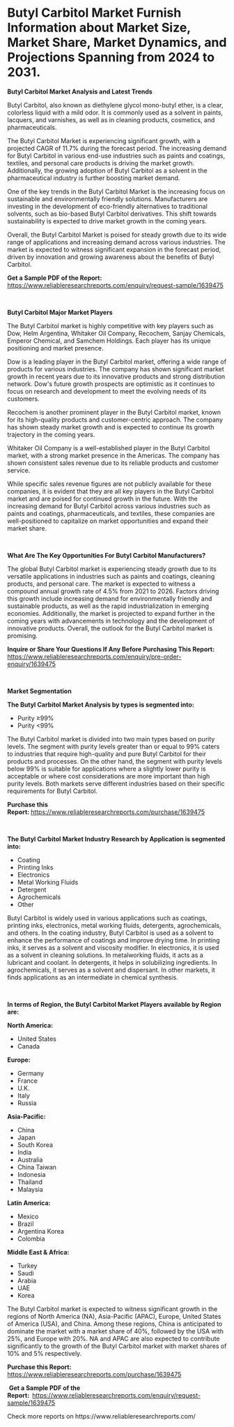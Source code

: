 <p><h1>Butyl Carbitol Market Furnish Information about Market Size, Market Share, Market Dynamics, and Projections Spanning from 2024 to 2031.</h1></p><p><strong>Butyl Carbitol Market Analysis and Latest Trends</strong></p>
<p><p>Butyl Carbitol, also known as diethylene glycol mono-butyl ether, is a clear, colorless liquid with a mild odor. It is commonly used as a solvent in paints, lacquers, and varnishes, as well as in cleaning products, cosmetics, and pharmaceuticals.</p><p>The Butyl Carbitol Market is experiencing significant growth, with a projected CAGR of 11.7% during the forecast period. The increasing demand for Butyl Carbitol in various end-use industries such as paints and coatings, textiles, and personal care products is driving the market growth. Additionally, the growing adoption of Butyl Carbitol as a solvent in the pharmaceutical industry is further boosting market demand.</p><p>One of the key trends in the Butyl Carbitol Market is the increasing focus on sustainable and environmentally friendly solutions. Manufacturers are investing in the development of eco-friendly alternatives to traditional solvents, such as bio-based Butyl Carbitol derivatives. This shift towards sustainability is expected to drive market growth in the coming years.</p><p>Overall, the Butyl Carbitol Market is poised for steady growth due to its wide range of applications and increasing demand across various industries. The market is expected to witness significant expansion in the forecast period, driven by innovation and growing awareness about the benefits of Butyl Carbitol.</p></p>
<p><strong>Get a Sample PDF of the Report:&nbsp;</strong> <a href="https://www.reliableresearchreports.com/enquiry/request-sample/1639475">https://www.reliableresearchreports.com/enquiry/request-sample/1639475</a></p>
<p>&nbsp;</p>
<p><strong>Butyl Carbitol Major Market Players</strong></p>
<p><p>The Butyl Carbitol market is highly competitive with key players such as Dow, Helm Argentina, Whitaker Oil Company, Recochem, Sanjay Chemicals, Emperor Chemical, and Samchem Holdings. Each player has its unique positioning and market presence.</p><p>Dow is a leading player in the Butyl Carbitol market, offering a wide range of products for various industries. The company has shown significant market growth in recent years due to its innovative products and strong distribution network. Dow's future growth prospects are optimistic as it continues to focus on research and development to meet the evolving needs of its customers.</p><p>Recochem is another prominent player in the Butyl Carbitol market, known for its high-quality products and customer-centric approach. The company has shown steady market growth and is expected to continue its growth trajectory in the coming years.</p><p>Whitaker Oil Company is a well-established player in the Butyl Carbitol market, with a strong market presence in the Americas. The company has shown consistent sales revenue due to its reliable products and customer service.</p><p>While specific sales revenue figures are not publicly available for these companies, it is evident that they are all key players in the Butyl Carbitol market and are poised for continued growth in the future. With the increasing demand for Butyl Carbitol across various industries such as paints and coatings, pharmaceuticals, and textiles, these companies are well-positioned to capitalize on market opportunities and expand their market share.</p></p>
<p>&nbsp;</p>
<p><strong>What Are The Key Opportunities For Butyl Carbitol Manufacturers?</strong></p>
<p><p>The global Butyl Carbitol market is experiencing steady growth due to its versatile applications in industries such as paints and coatings, cleaning products, and personal care. The market is expected to witness a compound annual growth rate of 4.5% from 2021 to 2026. Factors driving this growth include increasing demand for environmentally friendly and sustainable products, as well as the rapid industrialization in emerging economies. Additionally, the market is projected to expand further in the coming years with advancements in technology and the development of innovative products. Overall, the outlook for the Butyl Carbitol market is promising.</p></p>
<p><strong>Inquire or Share Your Questions If Any Before Purchasing This Report:</strong> <a href="https://www.reliableresearchreports.com/enquiry/pre-order-enquiry/1639475">https://www.reliableresearchreports.com/enquiry/pre-order-enquiry/1639475</a></p>
<p>&nbsp;</p>
<p><strong>Market Segmentation</strong></p>
<p><strong>The Butyl Carbitol Market Analysis by types is segmented into:</strong></p>
<p><ul><li>Purity ≥99%</li><li>Purity <99%</li></ul></p>
<p><p>The Butyl Carbitol market is divided into two main types based on purity levels. The segment with purity levels greater than or equal to 99% caters to industries that require high-quality and pure Butyl Carbitol for their products and processes. On the other hand, the segment with purity levels below 99% is suitable for applications where a slightly lower purity is acceptable or where cost considerations are more important than high purity levels. Both markets serve different industries based on their specific requirements for Butyl Carbitol.</p></p>
<p><strong>Purchase this Report:&nbsp;</strong><a href="https://www.reliableresearchreports.com/purchase/1639475">https://www.reliableresearchreports.com/purchase/1639475</a></p>
<p>&nbsp;</p>
<p><strong>The Butyl Carbitol Market Industry Research by Application is segmented into:</strong></p>
<p><ul><li>Coating</li><li>Printing Inks</li><li>Electronics</li><li>Metal Working Fluids</li><li>Detergent</li><li>Agrochemicals</li><li>Other</li></ul></p>
<p><p>Butyl Carbitol is widely used in various applications such as coatings, printing inks, electronics, metal working fluids, detergents, agrochemicals, and others. In the coating industry, Butyl Carbitol is used as a solvent to enhance the performance of coatings and improve drying time. In printing inks, it serves as a solvent and viscosity modifier. In electronics, it is used as a solvent in cleaning solutions. In metalworking fluids, it acts as a lubricant and coolant. In detergents, it helps in solubilizing ingredients. In agrochemicals, it serves as a solvent and dispersant. In other markets, it finds applications as an intermediate in chemical synthesis.</p></p>
<p>&nbsp;</p>
<p><strong>In terms of Region, the Butyl Carbitol Market Players available by Region are:</strong></p>
<p>
    <p> <strong> North America: </strong>
        <ul>
            <li>United States</li>
            <li>Canada</li>
        </ul>
        </p> 
    <p> <strong> Europe: </strong>
        <ul>
            <li>Germany</li>
            <li>France</li>
            <li>U.K.</li>
            <li>Italy</li>
            <li>Russia</li>
        </ul>
        </p> 
    <p> <strong> Asia-Pacific: </strong>
        <ul>
            <li>China</li>
            <li>Japan</li>
            <li>South Korea</li>
            <li>India</li>
            <li>Australia</li>
            <li>China Taiwan</li>
            <li>Indonesia</li>
            <li>Thailand</li>
            <li>Malaysia</li>
        </ul>
        </p> 
    <p> <strong> Latin America: </strong>
        <ul>
            <li>Mexico</li>
            <li>Brazil</li>
            <li>Argentina Korea</li>
            <li>Colombia</li>
        </ul>
        </p> 
    <p> <strong> Middle East & Africa: </strong>
        <ul>
            <li>Turkey</li>
            <li>Saudi</li>
            <li>Arabia</li>
            <li>UAE</li>
            <li>Korea</li>
        </ul>
    </p>
    </p>
<p><p>The Butyl Carbitol market is expected to witness significant growth in the regions of North America (NA), Asia-Pacific (APAC), Europe, United States of America (USA), and China. Among these regions, China is anticipated to dominate the market with a market share of 40%, followed by the USA with 25%, and Europe with 20%. NA and APAC are also expected to contribute significantly to the growth of the Butyl Carbitol market with market shares of 10% and 5% respectively.</p></p>
<p><strong>Purchase this Report: </strong><a href="https://www.reliableresearchreports.com/purchase/1639475">https://www.reliableresearchreports.com/purchase/1639475</a></p>
<p>&nbsp;<strong>Get a Sample PDF of the Report:&nbsp;&nbsp;</strong><a href="https://www.reliableresearchreports.com/enquiry/request-sample/1639475">https://www.reliableresearchreports.com/enquiry/request-sample/1639475</a></p>
<p><strong></strong></p>
<p>Check more reports on https://www.reliableresearchreports.com/</p>